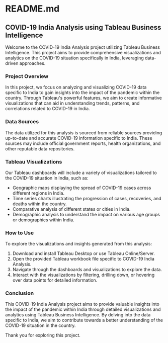 # README.md

## COVID-19 India Analysis using Tableau Business Intelligence

Welcome to the COVID-19 India Analysis project utilizing Tableau Business Intelligence. This project aims to provide comprehensive visualizations and analytics on the COVID-19 situation specifically in India, leveraging data-driven approaches.

### Project Overview

In this project, we focus on analyzing and visualizing COVID-19 data specific to India to gain insights into the impact of the pandemic within the country. Through Tableau's powerful features, we aim to create informative visualizations that can aid in understanding trends, patterns, and correlations related to COVID-19 in India.

### Data Sources

The data utilized for this analysis is sourced from reliable sources providing up-to-date and accurate COVID-19 information specific to India. These sources may include official government reports, health organizations, and other reputable data repositories.

### Tableau Visualizations

Our Tableau dashboards will include a variety of visualizations tailored to the COVID-19 situation in India, such as:

- Geographic maps displaying the spread of COVID-19 cases across different regions in India.
- Time series charts illustrating the progression of cases, recoveries, and deaths within the country.
- Comparative analysis of different states or cities in India.
- Demographic analysis to understand the impact on various age groups or demographics within India.

### How to Use

To explore the visualizations and insights generated from this analysis:

1. Download and install Tableau Desktop or use Tableau Online/Server.
2. Open the provided Tableau workbook file specific to COVID-19 India Analysis.
3. Navigate through the dashboards and visualizations to explore the data.
4. Interact with the visualizations by filtering, drilling down, or hovering over data points for detailed information.

### Conclusion

This COVID-19 India Analysis project aims to provide valuable insights into the impact of the pandemic within India through detailed visualizations and analytics using Tableau Business Intelligence. By delving into the data specific to India, we aim to contribute towards a better understanding of the COVID-19 situation in the country.

Thank you for exploring this project. 
